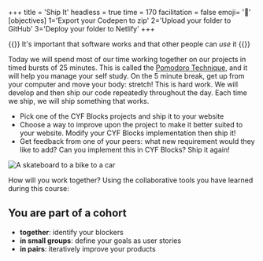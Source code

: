 +++
title = 'Ship It'
headless = true
time = 170
facilitation = false
emoji= '🧩'
[objectives]
1='Export your Codepen to zip'
2='Upload your folder to GitHub'
3='Deploy your folder to Netlify'
+++

{{<note type="tip" title="Tip">}}
It's important that software works and that other people can _use_ it
{{</note>}}

Today we will spend most of our time working together on our projects in timed bursts of 25 minutes. This is called the [Pomodoro Technique](https://en.wikipedia.org/wiki/Pomodoro_Technique), and it will help you manage your self study. On the 5 minute break, get up from your computer and move your body: stretch! This is hard work. We will develop and then ship our code repeatedly throughout the day. Each time we ship, we will ship something that works.

- Pick one of the CYF Blocks projects and ship it to your website
- Choose a way to improve upon the project to make it better suited to your website. Modify your CYF Blocks implementation then ship it!
- Get feedback from one of your peers: what new requirement would they like to add? Can you implement this in CYF Blocks? Ship it again!

![A skateboard to a bike to a car](https://images.ctfassets.net/gw5wr8vzz44g/29ExmDybOIAqEuGMMAcs0w/a1d28f10aa9bbc18279eb7466f47acd4/ustwo_Thinks_crop.gif?w=1400 "Every iteration is an improvement on a working MVP")

How will you work together? Using the collaborative tools you have learned during this course:

## You are part of a cohort

- **together**: identify your blockers
- **in small groups**: define your goals as user stories
- **in pairs**: iteratively improve your products
